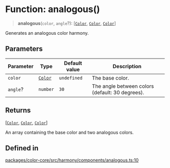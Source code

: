 # Function: analogous()

> **analogous**(`color`, `angle`?): [[`Color`](../classes/Color.md), [`Color`](../classes/Color.md), [`Color`](../classes/Color.md)]

Generates an analogous color harmony.

## Parameters

| Parameter | Type | Default value | Description |
| ------ | ------ | ------ | ------ |
| `color` | [`Color`](../classes/Color.md) | `undefined` | The base color. |
| `angle`? | `number` | `30` | The angle between colors (default: 30 degrees). |

## Returns

[[`Color`](../classes/Color.md), [`Color`](../classes/Color.md), [`Color`](../classes/Color.md)]

An array containing the base color and two analogous colors.

## Defined in

[packages/color-core/src/harmony/components/analogous.ts:10](https://github.com/iamlite/color-core-mono-test/blob/d94d70fcd3b8bc32b54a8388048088ead1ff133f/packages/color-core/src/harmony/components/analogous.ts#L10)
